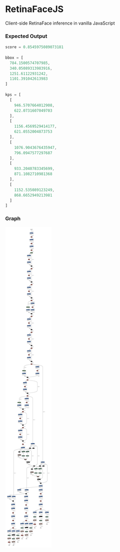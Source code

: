 # RetinaFaceJS
Client-side RetinaFace inference in vanilla JavaScript

### Expected Output
```js
score = 0.8545975089073181

bbox = [
  784.1500574707985,
  340.05089313983916,
  1251.61122931242,
  1101.391042613983
]

kps = [
  [
    946.5707664012908,
    622.0731607049703
  ],
  [
    1156.4569529414177,
    621.0552004873753
  ],
  [
    1076.9043676435947,
    796.0947577297687
  ],
  [
    933.2040783345699,
    871.1082710981368
  ],
  [
    1152.535089123249,
    868.6652949213981
  ]
]
```

### Graph
<img src='det_10g.onnx.svg'>
